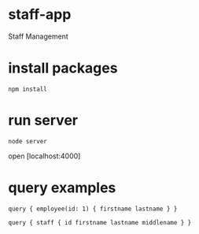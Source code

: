 # staff-app
 Staff Management

# install packages
`npm install`

# run server
`node server`

open [localhost:4000]

# query examples

`query {
	employee(id: 1) {
		firstname
		lastname
	}
}`

`query {
	staff {
  id
  firstname
  lastname
  middlename
 }
}`
